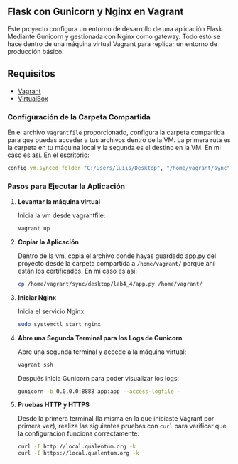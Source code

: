 ## Flask con Gunicorn y Nginx en Vagrant

Este proyecto configura un entorno de desarrollo de una aplicación Flask. Mediante Gunicorn y gestionada con Nginx como gateway. Todo esto se hace dentro de una máquina virtual Vagrant para replicar un entorno de producción básico.

## Requisitos

- [Vagrant](https://www.vagrantup.com/)
- [VirtualBox](https://www.virtualbox.org/)

### Configuración de la Carpeta Compartida

En el archivo `Vagrantfile` proporcionado, configura la carpeta compartida para que puedas acceder a tus archivos dentro de la VM. La primera ruta es la carpeta en tu máquina local y la segunda es el destino en la VM. En mi caso es así. En el escritorio:

```ruby
config.vm.synced_folder "C:/Users/luiis/Desktop", "/home/vagrant/sync"
```

### Pasos para Ejecutar la Aplicación

1. **Levantar la máquina virtual**
   
   Inicia la vm desde vagrantfile:
   ```sh
   vagrant up
   ```

2. **Copiar la Aplicación**
   
   Dentro de la vm, copia el archivo donde hayas guardado app.py del proyecto desde la carpeta compartida a `/home/vagrant/` porque ahí están los certificados. En mi caso es así:
   ```sh
   cp /home/vagrant/sync/desktop/lab4_4/app.py /home/vagrant/
   ```

3. **Iniciar Nginx**
   
   Inicia el servicio Nginx:
   ```sh
   sudo systemctl start nginx
   ```

4. **Abre una Segunda Terminal para los Logs de Gunicorn**
   
   Abre una segunda terminal y accede a la máquina virtual:
   ```sh
   vagrant ssh
   ```
   Después inicia Gunicorn para poder visualizar los logs:
   ```sh
   gunicorn -b 0.0.0.0:8888 app:app --access-logfile -
   ```

5. **Pruebas HTTP y HTTPS**
   
   Desde la primera terminal (la misma en la que iniciaste Vagrant por primera vez), realiza las siguientes pruebas con `curl` para verificar que la configuración funciona correctamente:
   
   ```sh
   curl -I http://local.qualentum.org -k
   curl -I https://local.qualentum.org -k
   ```
